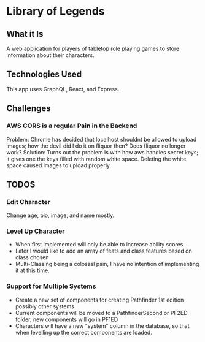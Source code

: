 #  Library of Legends

## What it Is
A web application for players of tabletop role playing games to store information about their characters.

## Technologies Used
This app uses GraphQL, React, and Express.

## Challenges

### AWS CORS is a regular Pain in the Backend
Problem: Chrome has decided that localhost shouldnt be allowed to upload images; how the devil did I do it on fliquor then? Does fliquor no longer work?
Solution: Turns out the problem is with how aws handles secret keys; it gives one the keys filled with random white space. Deleting the white space caused images to upload properly.

## TODOS

### Edit Character
Change age, bio, image, and name mostly.

### Level Up Character
* When first implemented will only be able to increase ability scores
* Later I would like to add an array of feats and class features based on class chosen
* Multi-Classing being a colossal pain, I have no intention of implementing it at this time.

### Support for Multiple Systems
* Create a new set of components for creating Pathfinder 1st edition possibly other systems
* Current components will be moved to a PathfinderSecond or PF2ED folder, new components will go in PF1ED
* Characters will have a new "system" column in the database, so that when levelling up the correct components are loaded.